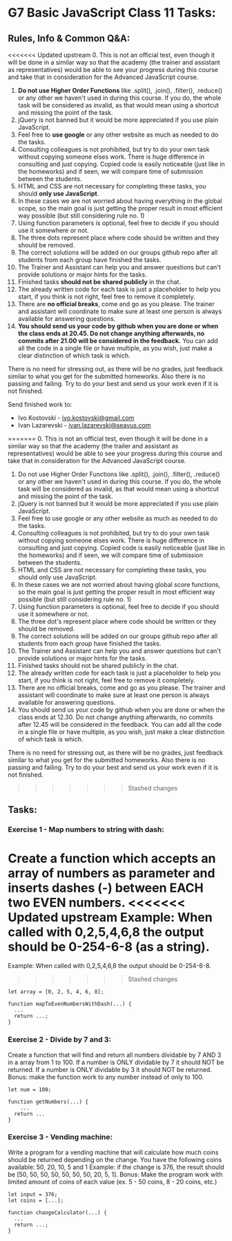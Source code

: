 # G7 Basic JavaScript Class 11 Tasks:

## Rules, Info & Common Q&A:

<<<<<<< Updated upstream
0. This is not an official test, even though it will be done in a similar way so that the academy (the trainer and assistant as representatives) would be able to see your progress during this course and take that in consideration for the Advanced JavaScript course.
1. **Do not use Higher Order Functions** like .split(), .join(), .filter(), .reduce() or any other we haven't used in during this course. If you do, the whole task will be considered as invalid, as that would mean using a shortcut and missing the point of the task.
2. jQuery is not banned but it would be more appreciated if you use plain JavaScript.
3. Feel free to **use google** or any other website as much as needed to do the tasks.
4. Consulting colleagues is not prohibited, but try to do your own task without copying someone elses work. There is huge difference in consulting and just copying. Copied code is easily noticeable (just like in the homeworks) and if seen, we will compare time of submission between the students.
5. HTML and CSS are not necessary for completing these tasks, you should **only use JavaScript**.
6. In these cases we are not worried about having everything in the global scope, so the main goal is just getting the proper result in most efficient way possible (but still considering rule no. 1)
7. Using function parameters is optional, feel free to decide if you should use it somewhere or not.
8. The three dots represent place where code should be written and they should be removed.
9. The correct solutions will be added on our groups github repo after all students from each group have finished the tasks.
10. The Trainer and Assistant can help you and answer questions but can't provide solutions or major hints for the tasks.
11. Finished tasks **should not be shared publicly** in the chat.
12. The already written code for each task is just a placeholder to help you start, if you think is not right, feel free to remove it completely.
13. There are **no official breaks**, come and go as you please. The trainer and assistant will coordinate to make sure at least one person is always available for answering questions.
14. **You should send us your code by github when you are done or when the class ends at 20.45. Do not change anything afterwards, no commits after 21.00 will be considered in the feedback.** You can add all the code in a single file or have multiple, as you wish, just make a clear distinction of which task is which.

There is no need for stressing out, as there will be no grades, just feedback similar to what you get for the submitted homeworks. Also there is no passing and failing. Try to do your best and send us your work even if it is not finished.

Send finished work to:
- Ivo Kostovski - ivo.kostovski@gmail.com
- Ivan Lazarevski - ivan.lazarevski@seavus.com

=======
0. This is not an official test, even though it will be done in a similar way so that the academy (the trailer and assistant as representatives) would be able to see your progress during this course and take that in consideration for the Advanced JavaScript course.
1. Do not use Higher Order Functions like .split(), .join(), .filter(), .reduce() or any other we haven't used in during this course. If you do, the whole task will be considered as invalid, as that would mean using a shortcut and missing the point of the task.
2. jQuery is not banned but it would be more appreciated if you use plain JavaScript.
3. Feel free to use google or any other website as much as needed to do the tasks.
4. Consulting colleagues is not prohibited, but try to do your own task without copying someone elses work. There is huge difference in consulting and just copying. Copied code is easily noticeable (just like in the homeworks) and if seen, we will compare time of submission between the students.
5. HTML and CSS are not necessary for completing these tasks, you should only use JavaScript.
6. In these cases we are not worried about having global score functions, so the main goal is just getting the proper result in most efficient way possible (but still considering rule no. 1)
7. Using function parameters is optional, feel free to decide if you should use it somewhere or not.
8. The three dot's represent place where code should be written or they should be removed.
9. The correct solutions will be added on our groups github repo after all students from each group have finished the tasks.
10. The Trainer and Assistant can help you and answer questions but can't provide solutions or major hints for the tasks.
11. Finished tasks should not be shared publicly in the chat.
12. The already written code for each task is just a placeholder to help you start, if you think is not right, feel free to remove it completely.
13. There are no official breaks, come and go as you please. The trainer and assistant will coordinate to make sure at least one person is always available for answering questions.
14. You should send us your code by github when you are done or when the class ends at 12.30. Do not change anything afterwards, no commits after 12.45 will be considered in the feedback. You can add all the code in a single file or have multiple, as you wish, just make a clear distinction of which task is which.

There is no need for stressing out, as there will be no grades, just feedback similar to what you get for the submitted homeworks. Also there is no passing and failing. Try to do your best and send us your work even if it is not finished.

>>>>>>> Stashed changes
## Tasks:

### Exercise 1 - Map numbers to string with dash:

Create a function which accepts an array of numbers as parameter and inserts dashes (-) between EACH two EVEN numbers.
<<<<<<< Updated upstream
Example: When called with 0,2,5,4,6,8 the output should be 0-254-6-8 (as a string).
=======
Example: When called with 0,2,5,4,6,8 the output should be 0-254-6-8.
>>>>>>> Stashed changes

```
let array = [0, 2, 5, 4, 6, 8];

function mapToEvenNumbersWithDash(...) {
  ...
  return ...;
}
```

### Exercise 2 - Divide by 7 and 3:

Create a function that will find and return all numbers dividable by 7 AND 3 in a array from 1 to 100.
If a number is ONLY dividable by 7 it should NOT be returned.
If a number is ONLY dividable by 3 it should NOT be returned.
Bonus: make the function work to any number instead of only to 100.

```
let num = 100;

function getNumbers(...) {
    ...
  return ...
}
```

### Exercise 3 - Vending machine:

Write a program for a vending machine that will calculate how much coins should be returned depending on the change.
You have the following coins available: 50, 20, 10, 5 and 1
Example: if the change is 376, the result should be [50, 50, 50, 50, 50, 50, 50, 20, 5, 1].
Bonus: Make the program work with limited amount of coins of each value (ex. 5 - 50 coins, 8 - 20 coins, etc.)

```
let input = 376;
let coins = [...];

function changeCalculator(...) {
  ...
  return ...;
}
```
